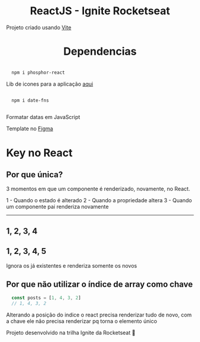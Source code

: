 <h1 align="center">ReactJS - Ignite Rocketseat</h1>

Projeto criado usando [Vite](https://vitejs.dev/)



<h1 align="center">Dependencias</h1>

``` css

  npm i phosphor-react

```

Lib de icones para a aplicação [aqui](https://github.com/phosphor-icons/phosphor-home)


``` css
  
  npm i date-fns
  
```


Formatar datas em JavaScript


Template no [Figma](https://www.figma.com/file/w3wk6JDgUalKlXjdfiAIUR/Ignite-Feed-(Community)?node-id=0%3A1&t=l8ll824txsWkEvxu-0)







# Key no React

## Por que única?

3 momentos em que um componente é renderizado, novamente, no React.

1 - Quando o estado é alterado
2 - Quando a propriedade altera
3 - Quando um componente pai renderiza novamente



-----
1, 2, 3, 4
-------

1, 2, 3, 4, 5
-------

Ignora os já existentes e renderiza somente os novos



## Por que não utilizar o índice de array como chave

``` js
  const posts = [1, 4, 3, 2]
  // 1, 4, 3, 2
```
Alterando a posição do indice o react precisa renderizar tudo de novo, com a chave ele não precisa renderizar pq torna o elemento único

Projeto desenvolvido na trilha Ignite da Rocketseat :purple_heart:
